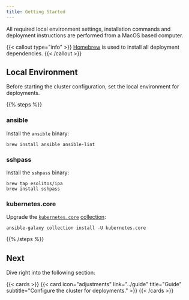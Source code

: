 ```yaml
---
title: Getting Started
---
```


All required local environment settings, installation commands and deployment instructions are performed from a MacOS based computer.

<!--more-->

{{< callout type="info" >}}
  [Homebrew](https://brew.sh) is used to install all deployment dependencies.
{{< /callout >}}

## Local Environment

Before starting the cluster configuration, set the local environment for deployments.

{{% steps %}}

### ansible

Install the `ansible` binary:

```shell
brew install ansible ansible-lint
```

### sshpass

Install the `sshpass` binary:

```shell
brew tap esolitos/ipa
brew install sshpass
```

### kubernetes.core

Upgrade the [`kubernetes.core`](https://github.com/ansible-collections/kubernetes.core/blob/main/docs/kubernetes.core.helm_module.rst) [collection](https://docs.ansible.com/ansible/latest/collections_guide/collections_installing.html):

```shell
ansible-galaxy collection install -U kubernetes.core
```

{{% /steps %}}

## Next

Dive right into the following section:

{{< cards >}}
  {{< card icon="adjustments" link="../guide" title="Guide" subtitle="Configure the cluster for deployments." >}}
{{< /cards >}}
